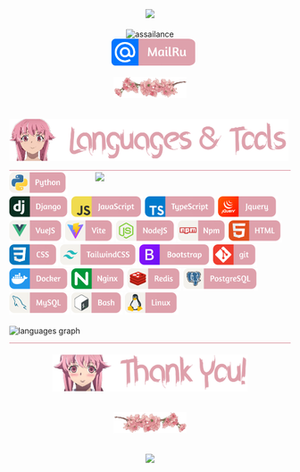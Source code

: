 <div align="center"><img src="https://media1.tenor.com/m/h7ewYc7_Yp8AAAAC/future-diary-mirai-nikki.gif" width="800"/></div>

</br>

<div align="center">
  <img src="https://readme-typing-svg.demolab.com?font=Fira+Code&size=55&pause=200&color=dea1ac&center=true&random=false&height=100&lines=assailance" alt="assailance" />
  </br>
  <a href="https://t.me/jdidjskjss"
    <img src="images/telegram.png" width="170" alt="telegram"/>
  </a>
  <img width="8"/>
  <a href="mailru:intellligency@mail.ru">
    <img src="images/mailru.png" width="150" alt="mailru"/>
  </a>
</div>

</br>

<div align="center">
  <img src="images/flower.png" width="130" alt="flower"/>
</div>

</br>
</br>

<img src="images/languages_title.png" width="500" alt="languages-title"/>
<img src="images/border.png" width="100%" height="0.5" alt="border"/>
</br>

<img align="right" src="https://media.tenor.com/mS0fUae_nrsAAAAM/kingstyle.gif" width="350"/>
<div align="left">
  <img src="images/python.png" height="40" alt="python"/>
  <img src="images/django.png" height="40" alt="django"/>
  <img src="images/javascript.png" height="40" alt="javascript"/>
  <img src="images/typescript.png" height="40" alt="typescript"/>
  <img src="images/jquery.png" height="40" alt="jquery"/>
  <img src="images/vue.png" height="40" alt="vue"/>
  <img src="images/vite.png" height="40" alt="vite"/>
  <img src="images/nodejs.png" height="40" alt="nodejs"/>
  <img src="images/npm.png" height="40" alt="npm"/>
  <img src="images/html.png" height="40" alt="html"/>
  <img src="images/css.png" height="40" alt="css"/>
  <img src="images/tailwind.png" height="40" alt="tailwind"/>
  <img src="images/bootstrap.png" height="40" alt="bootstrap"/>
  <img src="images/git.png" height="40" alt="git"/>
  <img src="images/docker.png" height="40" alt="docker"/>
  <img src="images/nginx.png" height="40" alt="nginx"/>
  <img src="images/redis.png" height="40" alt="redis"/>
  <img src="images/postgresql.png" height="40" alt="postgresql"/>
  <img src="images/mysql.png" height="40" alt="mysql"/>
  <img src="images/bash.png" height="40" alt="bash"/>
  <img src="images/linux.png" height="40" alt="linux"/>
</div>

</br>

<img src="https://github-readme-stats.vercel.app/api/top-langs?username=assailance&locale=en&hide_title=false&layout=compact&card_width=320&langs_count=5&theme=dracula&hide_border=false&order=2" height="200" alt="languages graph"  />

<img src="images/border.png" width="100%" height="0.5" alt="border"/>

</br>
</br>

<div align="center">
  <img src="images/thank-you.png" width="350" alt="thank-you"/>
  </br>
  </br>
  </br>
  <img src="images/flower-2.png" width="130" alt="flower"/>
  </br>
  </br>
  </br>
  <img src="https://media1.tenor.com/m/6MTp0ZYDLMUAAAAC/mirai-nikki-toy.gif" width="670"telegram/>
</div>
